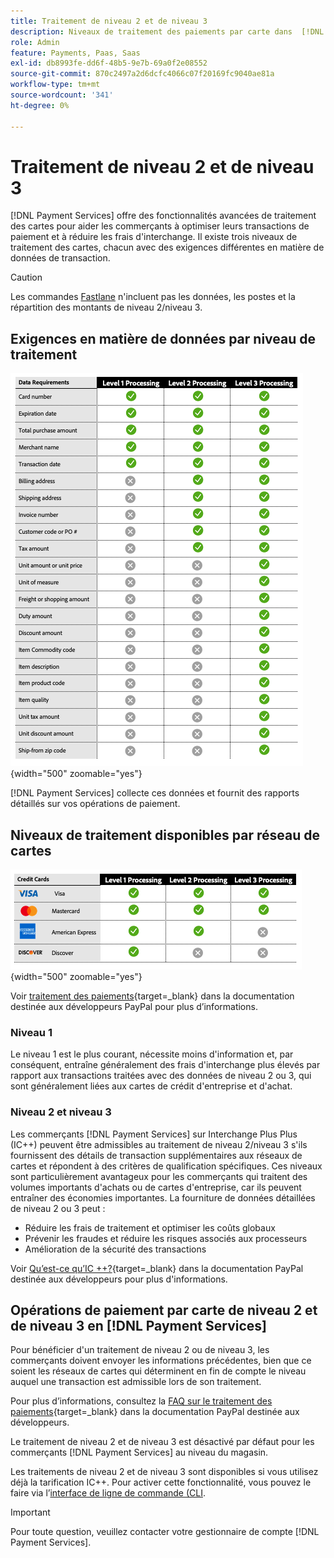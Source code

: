 ```yaml
---
title: Traitement de niveau 2 et de niveau 3
description: Niveaux de traitement des paiements par carte dans  [!DNL Payment Services]  transactions.
role: Admin
feature: Payments, Paas, Saas
exl-id: db8993fe-dd6f-48b5-9e7b-69a0f2e08552
source-git-commit: 870c2497a2d6dcfc4066c07f20169fc9040ae81a
workflow-type: tm+mt
source-wordcount: '341'
ht-degree: 0%

---
```


# Traitement de niveau 2 et de niveau 3

[!DNL Payment Services] offre des fonctionnalités avancées de traitement des cartes pour aider les commerçants à optimiser leurs transactions de paiement et à réduire les frais d&#39;interchange. Il existe trois niveaux de traitement des cartes, chacun avec des exigences différentes en matière de données de transaction.

>[!CAUTION]
>
> Les commandes [Fastlane](payments-options.md#fastlane-button) n&#39;incluent pas les données, les postes et la répartition des montants de niveau 2/niveau 3.

## Exigences en matière de données par niveau de traitement

![Rapport des transactions](assets/level-processing-details.png){width="500" zoomable="yes"}

[!DNL Payment Services] collecte ces données et fournit des rapports détaillés sur vos opérations de paiement.

## Niveaux de traitement disponibles par réseau de cartes

![Détails de la carte](assets/cards-details-level-processing.png){width="500" zoomable="yes"}

Voir [traitement des paiements](https://developer.paypal.com/docs/checkout/advanced/processing/){target=_blank} dans la documentation destinée aux développeurs PayPal pour plus d’informations.

### Niveau 1

Le niveau 1 est le plus courant, nécessite moins d&#39;information et, par conséquent, entraîne généralement des frais d&#39;interchange plus élevés par rapport aux transactions traitées avec des données de niveau 2 ou 3, qui sont généralement liées aux cartes de crédit d&#39;entreprise et d&#39;achat.

### Niveau 2 et niveau 3

Les commerçants [!DNL Payment Services] sur Interchange Plus Plus (IC++) peuvent être admissibles au traitement de niveau 2/niveau 3 s&#39;ils fournissent des détails de transaction supplémentaires aux réseaux de cartes et répondent à des critères de qualification spécifiques. Ces niveaux sont particulièrement avantageux pour les commerçants qui traitent des volumes importants d&#39;achats ou de cartes d&#39;entreprise, car ils peuvent entraîner des économies importantes. La fourniture de données détaillées de niveau 2 ou 3 peut :

* Réduire les frais de traitement et optimiser les coûts globaux
* Prévenir les fraudes et réduire les risques associés aux processeurs
* Amélioration de la sécurité des transactions

Voir [&#x200B; Qu’est-ce qu’IC ++?](https://www.paypal.com/us/brc/article/what-is-interchange-plus-plus){target=_blank} dans la documentation PayPal destinée aux développeurs pour plus d&#39;informations.

## Opérations de paiement par carte de niveau 2 et de niveau 3 en [!DNL Payment Services]

Pour bénéficier d&#39;un traitement de niveau 2 ou de niveau 3, les commerçants doivent envoyer les informations précédentes, bien que ce soient les réseaux de cartes qui déterminent en fin de compte le niveau auquel une transaction est admissible lors de son traitement.

Pour plus d’informations, consultez la [FAQ sur le traitement des paiements](https://www.paypal.com/us/cshelp/article/ts2278?_ga=1.131773126.875104296.1712843492){target=_blank} dans la documentation PayPal destinée aux développeurs.

Le traitement de niveau 2 et de niveau 3 est désactivé par défaut pour les commerçants [!DNL Payment Services] au niveau du magasin.

Les traitements de niveau 2 et de niveau 3 sont disponibles si vous utilisez déjà la tarification IC++. Pour activer cette fonctionnalité, vous pouvez le faire via l’[interface de ligne de commande (CLI](configure-cli.md).

>[!IMPORTANT]
>
>Pour toute question, veuillez contacter votre gestionnaire de compte [!DNL Payment Services].

